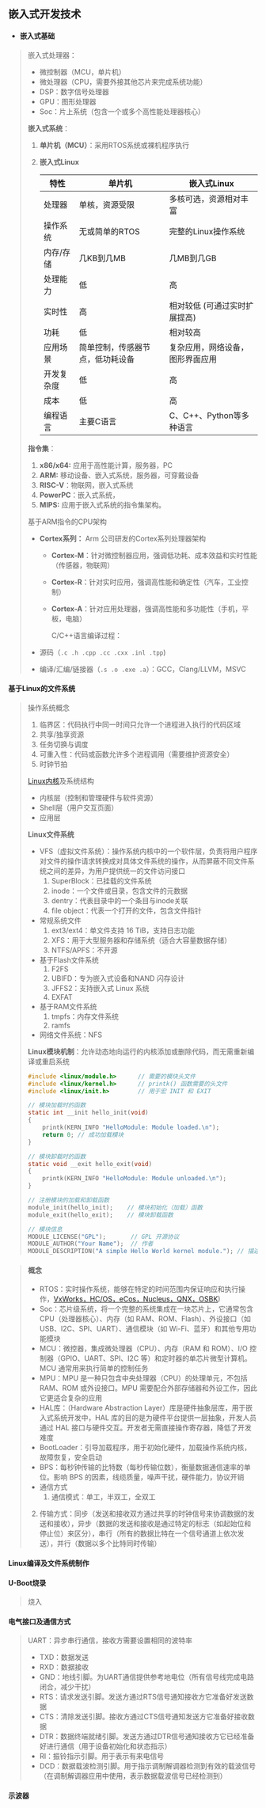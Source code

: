 ## 嵌入式开发技术

- #### **嵌入式基础**

> 嵌入式处理器：
>
> - 微控制器（MCU，单片机）
> - 微处理器（CPU，需要外接其他芯片来完成系统功能）
> - DSP：数字信号处理器
> - GPU：图形处理器
> - Soc：片上系统（包含一个或多个高性能处理器核心）
>
> **嵌入式系统**：
>
> 1. **单片机（MCU）**：采用RTOS系统或裸机程序执行
>
> 2. **嵌入式Linux**
>
>    | 特性       | 单片机                           | 嵌入式Linux                      |
>    | ---------- | -------------------------------- | -------------------------------- |
>    | 处理器     | 单核，资源受限                   | 多核可选，资源相对丰富           |
>    | 操作系统   | 无或简单的RTOS                   | 完整的Linux操作系统              |
>    | 内存/存储  | 几KB到几MB                       | 几MB到几GB                       |
>    | 处理能力   | 低                               | 高                               |
>    | 实时性     | 高                               | 相对较低 (可通过实时扩展提高)    |
>    | 功耗       | 低                               | 相对较高                         |
>    | 应用场景   | 简单控制，传感器节点，低功耗设备 | 复杂应用，网络设备，图形界面应用 |
>    | 开发复杂度 | 低                               | 高                               |
>    | 成本       | 低                               | 高                               |
>    | 编程语言   | 主要C语言                        | C、C++、Python等多种语言         |
>
> **指令集**：
>
> 1. **x86/x64:** 应用于高性能计算，服务器，PC
> 2. **ARM:** 移动设备、嵌入式系统，服务器，可穿戴设备
> 3. **RISC-V**：物联网，嵌入式系统
> 4. **PowerPC**：嵌入式系统，
> 5. **MIPS:** 应用于嵌入式系统的指令集架构。
>
> 基于ARM指令的CPU架构
>
> - **Cortex系列：** Arm 公司研发的Cortex系列处理器架构
>
>   - **Cortex-M**：针对微控制器应用，强调低功耗、成本效益和实时性能（传感器，物联网）
>
>   - **Cortex-R**：针对实时应用，强调高性能和确定性（汽车，工业控制）
>
>   - **Cortex-A**：针对应用处理器，强调高性能和多功能性（手机，平板，电脑）
>
>     C/C++语言编译过程：
>
> - 源码（`.c .h .cpp .cc .cxx .inl .tpp`)
>
> - 编译/汇编/链接器（`.s .o .exe .a`）：GCC，Clang/LLVM，MSVC
>

#### **基于Linux的文件系统**

> 操作系统概念
>
> 1. 临界区：代码执行中同一时间只允许一个进程进入执行的代码区域
> 2. 共享/独享资源
> 3. 任务切换与调度
> 4. 可重入性：代码或函数允许多个进程调用（需要维护资源安全）
> 5. 时钟节拍
>
> [Linux内核](https://www.kernel.org/doc/html/latest/translations/zh_CN/index.html)及系统结构
>
> - 内核层（控制和管理硬件与软件资源）
> - Shell层（用户交互页面）
> - 应用层
>
> **Linux文件系统**
>
> - VFS（虚拟文件系统）：操作系统内核中的一个软件层，负责将用户程序对文件的操作请求转换成对具体文件系统的操作，从而屏蔽不同文件系统之间的差异，为用户提供统一的文件访问接口
>   1. SuperBlock：已挂载的文件系统
>   2. inode：一个文件或目录，包含文件的元数据
>   3. dentry：代表目录中的一个条目与inode关联
>   4. file object：代表一个打开的文件，包含文件指针
> - 常规系统文件
>   1. ext3/ext4：单文件支持 16 TiB，支持日志功能
>   2. XFS：用于大型服务器和存储系统（适合大容量数据存储）
>   3. NTFS/APFS：不开源
> - 基于Flash文件系统
>   1. F2FS
>   2. UBIFD：专为嵌入式设备和NAND 闪存设计
>   3. JFFS2：支持嵌入式 Linux 系统
>   4. EXFAT
> - 基于RAM文件系统
>   1. tmpfs：内存文件系统
>   2. ramfs
> - 网络文件系统：NFS
>
> **Linux模块机制**：允许动态地向运行的内核添加或删除代码，而无需重新编译或重启系统
>
> ~~~c
> #include <linux/module.h>      // 需要的模块头文件
> #include <linux/kernel.h>      // printk() 函数需要的头文件
> #include <linux/init.h>        // 用于宏 INIT 和 EXIT
> 
> // 模块加载时的函数
> static int __init hello_init(void)
> {
>     printk(KERN_INFO "HelloModule: Module loaded.\n");
>     return 0; // 成功加载模块
> }
> 
> // 模块卸载时的函数
> static void __exit hello_exit(void)
> {
>     printk(KERN_INFO "HelloModule: Module unloaded.\n");
> }
> 
> // 注册模块的加载和卸载函数
> module_init(hello_init);    // 模块初始化（加载）函数
> module_exit(hello_exit);    // 模块卸载函数
> 
> // 模块信息
> MODULE_LICENSE("GPL");       // GPL 开源协议
> MODULE_AUTHOR("Your Name");  // 作者
> MODULE_DESCRIPTION("A simple Hello World kernel module."); // 描述
> 
> ~~~





> #### 概念
>
> - RTOS：实时操作系统，能够在特定的时间范围内保证响应和执行操作，[VxWorks，HC/OS，eCos，Nucleus，QNX，OSBK](实时系统概述.md))
>- Soc：芯片级系统，将一个完整的系统集成在一块芯片上，它通常包含 CPU（处理器核心）、内存（如 RAM、ROM、Flash）、外设接口（如 USB、I2C、SPI、UART）、通信模块（如 Wi-Fi、蓝牙）和其他专用功能模块
> - MCU：微控器，集成微处理器（CPU）、内存（RAM 和 ROM）、I/O 控制器（GPIO、UART、SPI、I2C 等）和定时器的单芯片微型计算机。MCU 通常用来执行简单的控制任务
>- MPU：MPU 是一种只包含中央处理器（CPU）的处理单元，不包括 RAM、ROM 或外设接口。MPU 需要配合外部存储器和外设工作，因此它更适合复杂的应用
> - HAL库：（Hardware Abstraction Layer）库是硬件抽象层库，用于嵌入式系统开发中，HAL 库的目的是为硬件平台提供一层抽象，开发人员通过 HAL 接口与硬件交互。开发者无需直接操作寄存器，降低了开发难度
>- BootLoader：引导加载程序，用于初始化硬件，加载操作系统内核，故障恢复，安全启动
> - BPS：每秒钟传输的比特数（每秒传输位数），衡量数据通信速率的单位。影响 BPS 的因素，线缆质量，噪声干扰，硬件能力，协议开销
>- 通信方式
>   1. 通信模式：单工，半双工，全双工
>  2. 传输方式：同步（发送和接收双方通过共享的时钟信号来协调数据的发送和接收），异步（数据的发送和接收是通过特定的标志（如起始位和停止位）来区分），串行（所有的数据比特在一个信号通道上依次发送），并行（数据以多个比特同时传输）

#### Linux编译及文件系统制作

> 

#### U-Boot烧录

> 烧入

#### 电气接口及通信方式

> UART：异步串行通信，接收方需要设置相同的波特率
>
> - TXD：数据发送
> - RXD：数据接收
> - GND：地线引脚。为UART通信提供参考地电位（所有信号线完成电路闭合，减少干扰）
> - RTS：请求发送引脚。发送方通过RTS信号通知接收方它准备好发送数据
> - CTS：清除发送引脚。接收方通过CTS信号通知发送方它准备好接收数据
> - DTR：数据终端就绪引脚。发送方通过DTR信号通知接收方它已经准备好进行通信（用于设备初始化和状态指示）
> - RI：振铃指示引脚。用于表示有来电信号
> - DCD：数据载波检测引脚。用于指示调制解调器检测到有效的载波信号（在调制解调器应用中使用，表示数据载波信号已经检测到）

#### 示波器
